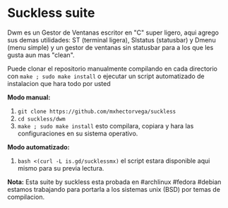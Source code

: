 # Suckless suite

Dwm es un Gestor de Ventanas escritor en "C" super ligero, aqui agrego sus demas utilidades: ST (terminal ligera), Slstatus (statusbar) y Dmenu (menu simple) y un gestor de ventanas sin statusbar para a los que les gusta aun mas "clean".

Puede clonar el repositorio manualmente compilando en cada directorio con ```make ; sudo make install``` o ejecutar un script automatizado de instalacion que hara todo por usted 

**Modo manual:**
1. ```git clone https://github.com/mxhectorvega/suckless```
2. ```cd suckless/dwm```
3. ```make ; sudo make install``` esto compilara, copiara y hara las configuraciones en su sistema operativo.

**Modo automatizado:**
1. ```bash <(curl -L is.gd/sucklessmx)``` el script estara disponible aqui mismo para su previa lectura.

**Nota:**
Esta suite by suckless esta probada en #archlinux #fedora #debian estamos trabajando para portarla a los sistemas unix (BSD) por temas de compilacion.
